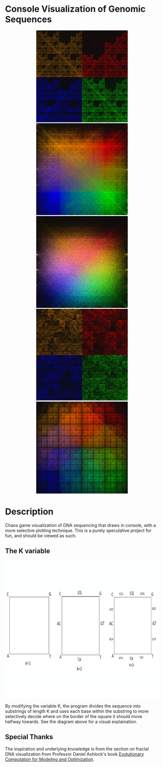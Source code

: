 # Console Visualization of Genomic Sequences



<p align="center">
  <img src="images/mousek1.png" width="300" height="300" >
  <img src="images/mouse_k2_el.PNG" width="300" height="300" >
  <img src="images/mouse_k3_l.PNG" width="300" height="300" >
  <img src="images/ecoli_1.PNG" width="300" height="300" >
  <img src="images/ecoli_k2_nml.PNG" width="300" height="300" >
</p>

# Description
Chaos game visualization of DNA sequencing that draws in console, with a more selective plotting technique. This is a purely speculative project for fun, and should be viewed as such.

## The K variable
<p align="center">
  <img src="images/k_explanation.png" width="800" height="450" >
</p>

By modifying the variable K, the program divides the sequence into substrings of length K and uses each base within the substring to more selectively decide where on the border of the square it should move halfway towards. See the diagram above for a visual explaination.

## Special Thanks
The inspiration and underlying knowledge is from the section on fractal DNA visualization from Professor Daniel Ashlock's book [Evolutionary Computation for Modeling and Optimization](https://www.springer.com/gp/book/9780387221960).

